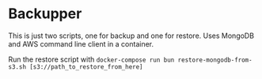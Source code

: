 # Backupper

This is just two scripts, one for backup and one for restore. Uses MongoDB and AWS command line client in a container.

Run the restore script with `docker-compose run bun restore-mongodb-from-s3.sh [s3://path_to_restore_from_here]`